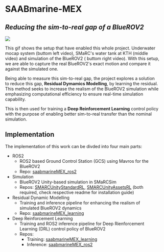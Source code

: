 # SAABmarine-MEX
<!-- ## *Deep Reinforcement Learning and Residual Dynamic Modelling with ROS2 integration for BlueROV2* -->
## *Reducing the sim-to-real gap of a BlueROV2*

<img src="../real_mocap_sim.gif"/>

This gif shows the setup that have enabled this whole project. Underwater mocap system (buttom left video), SMaRC's water tank at KTH (middle video) and simulation of the BlueROV2 ( buttom right video). With this setup, we are able to capture the real BlueROV2's exact motion and compare it against the simulated one. 

Being able to measure this sim-to-real gap, the project explores a solution to reduce this gap, **Residual Dymamics Modelling**, by learning the residual. This method seeks to increase the realism of the BlueROV2 simulation while emphasizing computational efficiency to ensure real-time simulation capability.

This is then used for training a **Deep Reinforcement Learning** control policy with the purpose of enabling better sim-to-real transfer than the nominal simulation.

## Implementation

The implementation of this work can be divded into four main parts:

* ROS2
  * ROS2 based Ground Control Station (GCS) using Mavros for the BlueROV2
  * Repo: [saabmarineMEX_ros2](https://github.com/SAABmarine-MEX/saabmarineMEX_ros2)
* Simulation
  * BlueROV2 Unity-based simulation in SMaRCSim
  * Repos: [SMARCUnityStandardRL](https://github.com/SAABmarine-MEX/SMARCUnityStandardRL), [SMARCUnityAssetsRL](https://github.com/SAABmarine-MEX/SMARCUnityAssetsRL) (both required, check respective readme for installation guide) 
* Residual Dynamic Modelling
  * Training and inference pipeline for enhancing the realism of simulated BlueROV2 dynamics
  * Repo: [saabmarineMEX_learning](https://github.com/SAABmarine-MEX/DRL-Python)
* Deep Reinforcement Learning
  * Training and ROS2 inference pipeline for Deep Rienforcement Learning (DRL) control policy of BlueROV2
  * Repos:
    * Training: [saabmarineMEX_learning](https://github.com/SAABmarine-MEX/DRL-Python)
    * Inference: [saabmarineMEX_ros2](https://github.com/SAABmarine-MEX/saabmarineMEX_ros2)

<!--

**Here are some ideas to get you started:**

🙋‍♀️ A short introduction - what is your organization all about?
🌈 Contribution guidelines - how can the community get involved?
👩‍💻 Useful resources - where can the community find your docs? Is there anything else the community should know?
🍿 Fun facts - what does your team eat for breakfast?
🧙 Remember, you can do mighty things with the power of [Markdown](https://docs.github.com/github/writing-on-github/getting-started-with-writing-and-formatting-on-github/basic-writing-and-formatting-syntax)
-->
